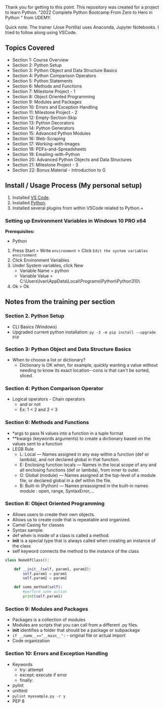 Thank you for getting to this point. This repository was created for a project to learn Python. "2022 Complete Python Bootcamp From Zero to Hero in Python
" from UDEMY.

Quick note: The trainer (Jose Portilla) uses Anaconda, Jupyter Notebooks. I tried to follow along using VSCode. 

## Topics Covered
- Section 1: Course Overview
- Section 2: Python Setup
- Section 3: Python Object and Data Structure Basics
- Section 4: Python Comparison Operators
- Section 5: Python Statements
- Section 6: Methods and Functions
- Section 7: Milestone Project - 1
- Section 8: Object Oriented Programming
- Section 9: Modules and Packages
- Section 10: Errors and Exception Handling
- Section 11: Milestone Project - 2
- Section 12: Empty-Section-Skip
- Section 13: Python Decorators
- Section 14: Python Generators
- Section 15: Advanced Python Modules
- Section 16: Web-Scraping
- Section 17: Working-with-Images
- Section 18: PDFs-and-Spreadsheets
- Section 19: Emailing-with-Python
- Section 20: Advanced Python Objects and Data Structures
- Section 21: Milestone Project - 3
- Section 22: Bonus Material - Introduction to G

## Install / Usage Process (My personal setup)
1. Installed [VS Code](https://code.visualstudio.com).
2. Installed [Python](https://www.python.org/downloads/).
3. Installed several plugins from within VSCode related to Python.+

### Setting up Environment Variables in Windows 10 PRO x64

**Prerequisites:**
- Python

1. Press Start > Write `environment` > Click `Edit the system variables environment`
2. Click Environment Variables
3. Under System variables, click New
    - Variable Name = python
    - Variable Value = C:\Users\Ivan\AppData\Local\Programs\Python\Python310\
4. Ok > Ok


## Notes from the training per section

### Section 2. Python Setup
- CLI Basics (Windows)
- Upgraded current python installation: `py -3 -m pip install --upgrade pip`

### Section 3: Python Object and Data Structure Basics
- When to choose a list or dictionary?
    - Dictionary is OK when, for example, quickly wanting a value without needing to know its exact location--cons is that can't be sorted, sliced.

### Section 4: Python Comparison Operator
- Logical operators - Chain operators
    - and or not
    - Ex: 1 < 2 and 2 < 3

### Section 6: Methods and Functions
- *args to pass N values into a function in a tuple format
- **kwargs (keywords arguments) to create a dictionary based on the values sent to a function
- LEGB Rule
    - L: Local — Names assigned in any way within a function (def or lambda), and not declared global in that function.
    - E: Enclosing function locals — Names in the local scope of any and all enclosing functions (def or lambda), from inner to outer.
    - G: Global (module) — Names assigned at the top-level of a module file, or declared global in a def within the file.
    - B: Built-in (Python) — Names preassigned in the built-in names module : open, range, SyntaxError,...

### Section 8: Object Oriented Programming
- Allows users to create their own objects.
- Allows us to create code that is repeatable and organized.
- Camel Casing for classes
- Syntax sample:
- def when is inside of a class is called a method.
- __init__ is a special type that is always called when creating an instance of the class
- self keyword connects the method to the instance of the class
```python
class NameOfClass():

    def __init__(self, param1, param2):
        self.param1 = param1
        self.param2 = param2

    def some_method(self):
        #perform some action
        print(self.param1)
```

### Section 9: Modules and Packages
- Packages is a collection of modules
- Modules are scripts that you can call from a different .py files.
- __init__ identifies a folder that should be a package or subpackage
- `if __name__=="__main__":` - original file or actual import
- Code organization


### Section 10: Errors and Exception Handling
- Keywords
    - try: attempt
    - except: execute if error
    - finally: 
- pylint
- unittest
- `pylint myexample.py -r y`
- PEP 8